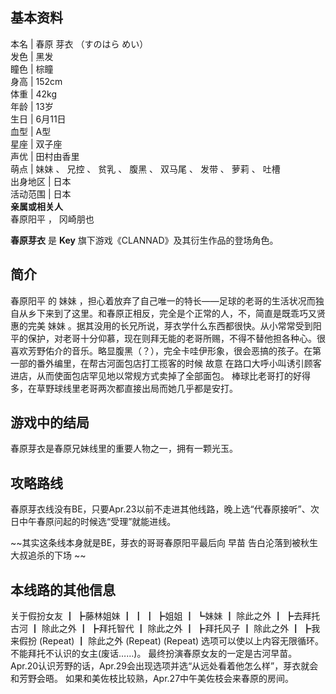 **基本资料**  
---  
本名  |  春原 芽衣 （すのはら めい）   
发色  |  黑发   
瞳色  |  棕瞳   
身高  |  152cm   
体重  |  42kg   
年龄  |  13岁   
生日  |  6月11日   
血型  |  A型   
星座  |  双子座   
声优  |  田村由香里   
萌点  |  妹妹  、  兄控  、  贫乳  、  腹黑  、  双马尾  、  发带  、  萝莉  、  吐槽   
出身地区  |  日本   
活动范围  |  日本   
**亲属或相关人**  
春原阳平  ，  冈崎朋也  
  
**春原芽衣** 是 **Key** 旗下游戏《CLANNAD》及其衍生作品的登场角色。

##  简介

春原阳平  的  妹妹
，担心着放弃了自己唯一的特长——足球的老哥的生活状况而独自从乡下来到了这里。和春原正相反，完全是个正常的人，不，简直是既乖巧又贤惠的完美  妹妹
。据其没用的长兄所说，芽衣学什么东西都很快。从小常常受到阳平的保护，对老哥十分仰慕，现在则拜无能的老哥所赐，不得不替他担各种心。很喜欢芳野佑介的音乐。略显腹黑（？），完全卡哇伊形象，很会恶搞的孩子。在第一部的番外编里，在帮古河面包店打工揽客的时候
故意  在路口大呼小叫诱引顾客进店，从而使面包店罕见地以常规方式卖掉了全部面包。  棒球比老哥打的好得多，在草野球线里老哥两次都直接出局而她几乎都是安打。

##  游戏中的结局

春原芽衣是春原兄妹线里的重要人物之一，拥有一颗光玉。

##  攻略路线

春原芽衣线没有BE，只要Apr.23以前不走进其他线路，晚上选“代春原接听”、次日中午春原问起的时候选“受理”就能进线。

~~其实这条线本身就是BE，芽衣的哥哥春原阳平最后向 早苗  告白沦落到被秋生大叔追杀的下场 ~~

本线路的其他信息  
---  
关于假扮女友  ┃  ┣藤林姐妹  ┃ ┃  ┃ ┣姐姐  ┃ ┗妹妹  ┃  除此之外  ┃  ┣去拜托古河  ┃  除此之外  ┃  ┣拜托智代  ┃
除此之外  ┃  ┣拜托风子  ┃  除此之外  ┃  ┣我来假扮  (Repeat)  ┃  除此之外  (Repeat)  (Repeat)
选项可以使以上内容无限循环。  不能拜托不认识的女主(废话……)。  最终扮演春原女友的一定是古河早苗。
Apr.20认识芳野的话，Apr.29会出现选项并选“从远处看着他怎么样”，芽衣就会和芳野会晤。
如果和美佐枝比较熟，Apr.27中午美佐枝会来春原的房间。

